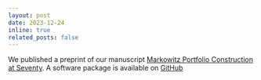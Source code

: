 ```yaml
---
layout: post
date: 2023-12-24 
inline: true
related_posts: false
---
```

We published a preprint of our manuscript [Markowitz Portfolio Construction at
Seventy](https://web.stanford.edu/~boyd/papers/markowitz.html). A software
package is available on [GitHub](https://github.com/cvxgrp/cvxmarkowitz)

